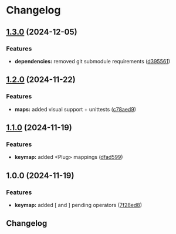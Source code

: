 # Changelog

## [1.3.0](https://github.com/ColinKennedy/cursor-text-objects.nvim/compare/v1.2.0...v1.3.0) (2024-12-05)


### Features

* **dependencies:** removed git submodule requirements ([d395561](https://github.com/ColinKennedy/cursor-text-objects.nvim/commit/d395561ba1a9cb158bee82a13781ade8163efdb2))

## [1.2.0](https://github.com/ColinKennedy/cursor-text-objects.nvim/compare/v1.1.0...v1.2.0) (2024-11-22)


### Features

* **maps:** added visual support + unittests ([c78aed9](https://github.com/ColinKennedy/cursor-text-objects.nvim/commit/c78aed9376c29ff54c5a16ae5742b680602ef4e6))

## [1.1.0](https://github.com/ColinKennedy/cursor-text-objects.nvim/compare/v1.0.0...v1.1.0) (2024-11-19)


### Features

* **keymap:** added &lt;Plug&gt; mappings ([dfad599](https://github.com/ColinKennedy/cursor-text-objects.nvim/commit/dfad5996d8e95bbdb33d37e115480a02dd8c219a))

## 1.0.0 (2024-11-19)


### Features

* **keymap:** added [ and ] pending operators ([7f28ed8](https://github.com/ColinKennedy/cursor-text-objects.nvim/commit/7f28ed8c7cde9eb8155e20444663ae77a1a1142b))

## Changelog
